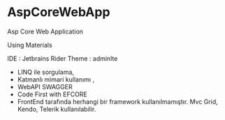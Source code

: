 # AspCoreWebApp
Asp Core Web Application

Using Materials

IDE : Jetbrains Rider
Theme : adminlte

* LINQ ile sorgulama,
* Katmanlı mimari kullanımı ,
* WebAPI SWAGGER
* Code First with EFCORE
* FrontEnd tarafında herhangi bir framework kullanılmamıştır. Mvc Grid, Kendo, Telerik kullanılabilir.
